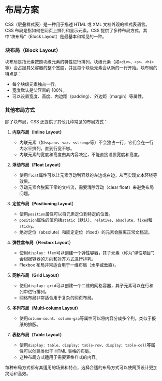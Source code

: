 # 布局方案

CSS（层叠样式表）是一种用于描述 HTML 或 XML 文档外观的样式表语言。CSS 布局是指如何在网页上排列和显示元素。CSS 提供了多种布局方式，其中“块布局”（Block Layout）是最基本和常见的一种。

### 块布局（Block Layout）

块布局是指元素按照块级元素的特性进行排列。块级元素（如`<div>`、`<p>`、`<h1>`等）会占据其父容器的整个宽度，并且每个块级元素会从新的一行开始。块布局的特点是：

- 每个块级元素独占一行。
- 宽度默认是父容器的 100%。
- 可以设置宽度、高度、内边距（padding）、外边距（margin）等属性。

### 其他布局方式

除了块布局，CSS 还提供了其他几种常见的布局方式：

1. **内联布局（Inline Layout）**

   - 内联元素（如`<span>`、`<a>`、`<strong>`等）不会独占一行，它们会在一行内水平排列，直到行宽不够。
   - 内联元素的宽度和高度由其内容决定，不能直接设置宽度和高度。

2. **浮动布局（Float Layout）**

   - 使用`float`属性可以让元素浮动到容器的左边或右边，从而实现文本环绕等效果。
   - 浮动元素会脱离正常的文档流，需要清除浮动（clear float）来避免布局问题。

3. **定位布局（Positioning Layout）**

   - 使用`position`属性可以将元素定位到特定的位置。
   - `position`属性的值包括`static`（默认）、`relative`、`absolute`、`fixed`和`sticky`。
   - 绝对定位（absolute）和固定定位（fixed）的元素会脱离正常文档流。

4. **弹性盒布局（Flexbox Layout）**

   - 使用`display: flex`可以创建一个弹性容器，其子元素（称为“弹性项目”）会根据容器的方向和对齐方式进行排列。
   - Flexbox 布局非常适合用于一维布局（水平或垂直）。

5. **网格布局（Grid Layout）**

   - 使用`display: grid`可以创建一个二维的网格容器，其子元素可以在行和列中进行排列。
   - 网格布局非常适合用于复杂的网页布局。

6. **多列布局（Multi-column Layout）**

   - 使用`column-count`、`column-gap`等属性可以将内容分成多个列，类似于报纸的排版。

7. **表格布局（Table Layout）**

   - 使用`display: table`、`display: table-row`、`display: table-cell`等属性可以创建类似于 HTML 表格的布局。
   - 这种布局方式适用于需要表格样式的内容。

每种布局方式都有其适用的场景和特点，选择合适的布局方式可以使网页设计更加灵活和高效。
